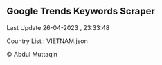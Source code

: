 

## Google Trends Keywords Scraper 
 
Last Update 26-04-2023 , 23:33:48

Country List :
VIETNAM.json



© Abdul Muttaqin 
